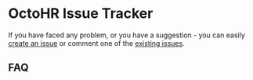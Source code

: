 # OctoHR Issue Tracker

If you have faced any problem, or you have a suggestion - you can easily [create an issue](https://github.com/OctoHR/Support/issues/new) or comment one of the [existing issues](https://github.com/OctoHR/Support/issues).

## FAQ
